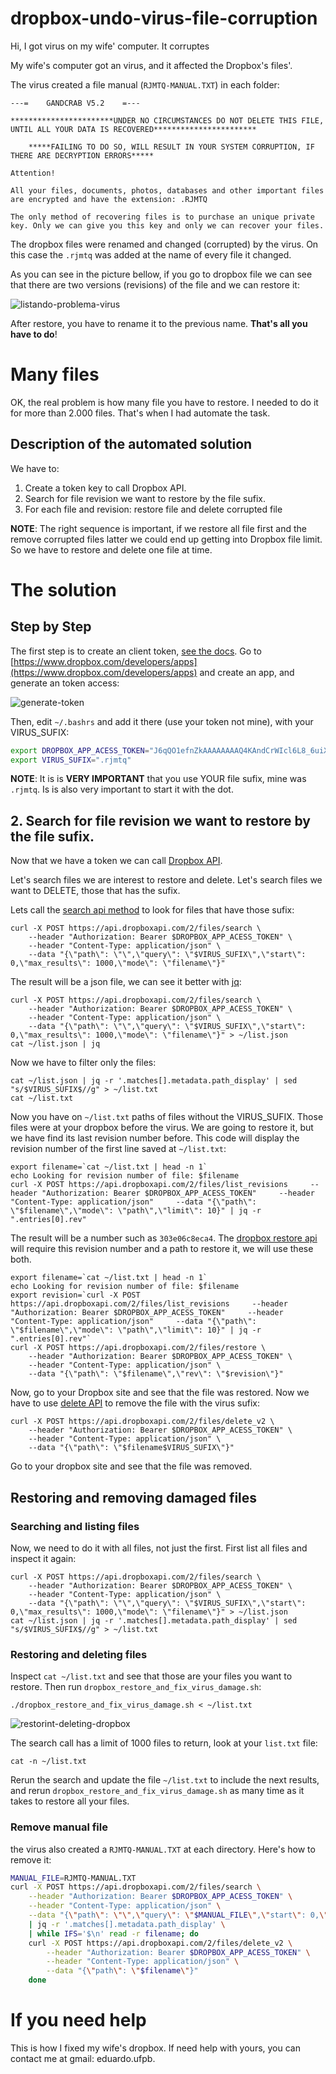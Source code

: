 # dropbox-undo-virus-file-corruption

Hi, I got virus on my wife' computer. It corruptes 

My wife's computer got an virus, and it affected the Dropbox's files'.

The virus created a file manual (`RJMTQ-MANUAL.TXT`) in each folder:

```
---=    GANDCRAB V5.2    =--- 

***********************UNDER NO CIRCUMSTANCES DO NOT DELETE THIS FILE, UNTIL ALL YOUR DATA IS RECOVERED***********************

	*****FAILING TO DO SO, WILL RESULT IN YOUR SYSTEM CORRUPTION, IF THERE ARE DECRYPTION ERRORS*****

Attention! 

All your files, documents, photos, databases and other important files are encrypted and have the extension: .RJMTQ

The only method of recovering files is to purchase an unique private key. Only we can give you this key and only we can recover your files.
```

The dropbox files were renamed and changed (corrupted) by the virus. On this case the `.rjmtq` was added at the name of every file it changed.

As you can see in the picture bellow, if you go to dropbox file we can see that there are two versions (revisions) of the file and we can restore it:

![listando-problema-virus](https://user-images.githubusercontent.com/3603111/56471293-378cfe80-6427-11e9-9bf1-3d861c99a808.gif)

After restore, you have to rename it to the previous name. **That's all you have to do**!

# Many files

OK, the real problem is how many file you have to restore. I needed to do it for more than 2.000 files. That's when I had automate the task.

## Description of the automated solution

We have to:

1. Create a token key to call Dropbox API.
2. Search for file revision we want to restore by the file sufix.
3. For each file and revision: restore file and delete corrupted file

**NOTE**: The right sequence is important, if we restore all file first and the remove corrupted files latter we could end up getting into Dropbox file limit. So we have to restore and delete one file at time.

# The solution

## Step by Step

The first step is to create an client token, [see the docs](https://www.dropbox.com/developers/reference/getting-started#app%20console). Go to [https://www.dropbox.com/developers/apps](https://www.dropbox.com/developers/apps) and create an app, and generate an token access:

![generate-token](https://user-images.githubusercontent.com/3603111/56471595-a4ee5e80-642a-11e9-9147-560dc1c491fc.gif)

Then, edit `~/.bashrs` and add it there (use your token not mine), with your VIRUS_SUFIX:

```bash
export DROPBOX_APP_ACESS_TOKEN="J6qQO1efnZkAAAAAAAAQ4KAndCrWIcl6L8_6uiXgScNUyL5lJcWPOUUxulZj-BQL"
export VIRUS_SUFIX=".rjmtq"
```

**NOTE**: It is is **VERY IMPORTANT** that you use YOUR file sufix, mine was `.rjmtq`. Is is also very important to start it with the dot.


## 2. Search for file revision we want to restore by the file sufix.

Now that we have a token we can call [Dropbox API](https://www.dropbox.com/developers/documentation/http/documentation).

Let's search files we are interest to restore and delete. Let's search files we want to DELETE, those that has the sufix.

Lets call the [search api method](https://www.dropbox.com/developers/documentation/http/documentation#files-search) to look for files that have those sufix:


```
curl -X POST https://api.dropboxapi.com/2/files/search \
    --header "Authorization: Bearer $DROPBOX_APP_ACESS_TOKEN" \
    --header "Content-Type: application/json" \
    --data "{\"path\": \"\",\"query\": \"$VIRUS_SUFIX\",\"start\": 0,\"max_results\": 1000,\"mode\": \"filename\"}"
```

The result will be a json file, we can see it better with [jq](https://stedolan.github.io/jq/):

```
curl -X POST https://api.dropboxapi.com/2/files/search \
    --header "Authorization: Bearer $DROPBOX_APP_ACESS_TOKEN" \
    --header "Content-Type: application/json" \
    --data "{\"path\": \"\",\"query\": \"$VIRUS_SUFIX\",\"start\": 0,\"max_results\": 1000,\"mode\": \"filename\"}" > ~/list.json
cat ~/list.json | jq
```

Now we have to filter only the files:

```
cat ~/list.json | jq -r '.matches[].metadata.path_display' | sed "s/$VIRUS_SUFIX$//g" > ~/list.txt
cat ~/list.txt
```

Now you have on `~/list.txt` paths of files without the VIRUS_SUFIX. Those files were at your dropbox before the virus. We are going to restore it, but we have find its last revision number before. This code will display the revision number of the first line saved at `~/list.txt`:

```
export filename=`cat ~/list.txt | head -n 1`
echo Looking for revision number of file: $filename
curl -X POST https://api.dropboxapi.com/2/files/list_revisions     --header "Authorization: Bearer $DROPBOX_APP_ACESS_TOKEN"     --header "Content-Type: application/json"     --data "{\"path\": \"$filename\",\"mode\": \"path\",\"limit\": 10}" | jq -r ".entries[0].rev"
```

The result will be a number such as `303e06c8eca4`. The [dropbox restore api](https://www.dropbox.com/developers/documentation/http/documentation#files-restore) will require this revision number and a path to restore it, we will use these both.

```
export filename=`cat ~/list.txt | head -n 1`
echo Looking for revision number of file: $filename
export revision=`curl -X POST https://api.dropboxapi.com/2/files/list_revisions     --header "Authorization: Bearer $DROPBOX_APP_ACESS_TOKEN"     --header "Content-Type: application/json"     --data "{\"path\": \"$filename\",\"mode\": \"path\",\"limit\": 10}" | jq -r ".entries[0].rev"`
curl -X POST https://api.dropboxapi.com/2/files/restore \
    --header "Authorization: Bearer $DROPBOX_APP_ACESS_TOKEN" \
    --header "Content-Type: application/json" \
    --data "{\"path\": \"$filename\",\"rev\": \"$revision\"}"
```

Now, go to your Dropbox site and see that the file was restored. Now we have to use [delete API](https://www.dropbox.com/developers/documentation/http/documentation#files-delete) to remove the file with the virus sufix:

```
curl -X POST https://api.dropboxapi.com/2/files/delete_v2 \
    --header "Authorization: Bearer $DROPBOX_APP_ACESS_TOKEN" \
    --header "Content-Type: application/json" \
    --data "{\"path\": \"$filename$VIRUS_SUFIX\"}"
```

Go to your dropbox site and see that the file was removed.

## Restoring and removing damaged files

### Searching and listing files

Now, we need to do it with all files, not just the first. First list all files and inspect it again:

```
curl -X POST https://api.dropboxapi.com/2/files/search \
    --header "Authorization: Bearer $DROPBOX_APP_ACESS_TOKEN" \
    --header "Content-Type: application/json" \
    --data "{\"path\": \"\",\"query\": \"$VIRUS_SUFIX\",\"start\": 0,\"max_results\": 1000,\"mode\": \"filename\"}" > ~/list.json
cat ~/list.json | jq -r '.matches[].metadata.path_display' | sed "s/$VIRUS_SUFIX$//g" > ~/list.txt
```

### Restoring and deleting files

Inspect `cat ~/list.txt` and see that those are your files you want to restore. Then run `dropbox_restore_and_fix_virus_damage.sh`:

```
./dropbox_restore_and_fix_virus_damage.sh < ~/list.txt
```

![restorint-deleting-dropbox](https://user-images.githubusercontent.com/3603111/56474271-e80df900-644d-11e9-8f8e-c9643bf8a115.gif)

The search call has a limit of 1000 files to return, look at your `list.txt` file:

```
cat -n ~/list.txt
```

Rerun the search and update the file `~/list.txt` to include the next results, and rerun `dropbox_restore_and_fix_virus_damage.sh` as many time as it takes to restore all your files.

### Remove manual file

the virus also created a `RJMTQ-MANUAL.TXT` at each directory. Here's how to remove it:


```bash
MANUAL_FILE=RJMTQ-MANUAL.TXT
curl -X POST https://api.dropboxapi.com/2/files/search \
    --header "Authorization: Bearer $DROPBOX_APP_ACESS_TOKEN" \
    --header "Content-Type: application/json" \
    --data "{\"path\": \"\",\"query\": \"$MANUAL_FILE\",\"start\": 0,\"max_results\": 1000,\"mode\": \"filename\"}" \
    | jq -r '.matches[].metadata.path_display' \
    | while IFS='$\n' read -r filename; do 
    curl -X POST https://api.dropboxapi.com/2/files/delete_v2 \
        --header "Authorization: Bearer $DROPBOX_APP_ACESS_TOKEN" \
        --header "Content-Type: application/json" \
        --data "{\"path\": \"$filename\"}"
    done
```


# If you need help

This is how I fixed my wife's dropbox. If need help with yours, you can contact me at gmail: eduardo.ufpb.

